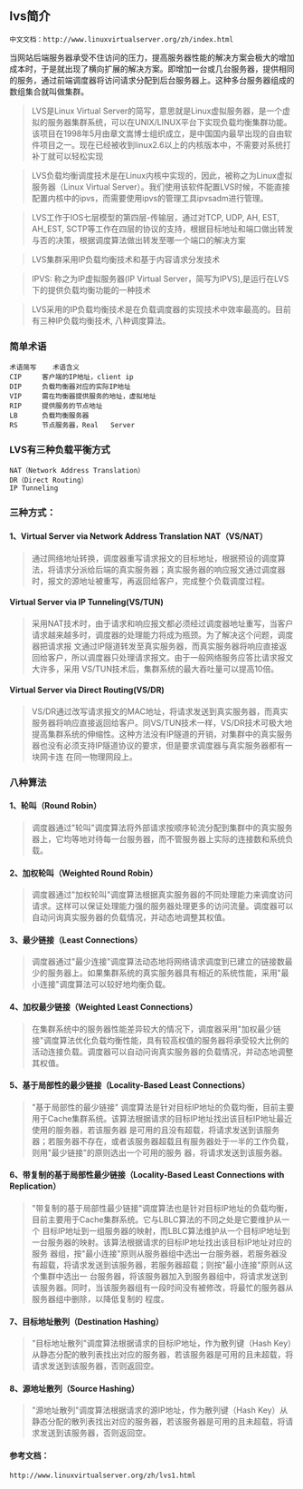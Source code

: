 
## lvs简介 
	中文文档：http://www.linuxvirtualserver.org/zh/index.html

当网站后端服务器承受不住访问的压力，提高服务器性能的解决方案会极大的增加成本时，于是就出现了横向扩展的解决方案。即增加一台或几台服务器，提供相同的服务，通过前端调度器将访问请求分配到后台服务器上。这种多台服务器组成的数组集合就叫做集群。

>LVS是Linux Virtual Server的简写，意思就是Linux虚拟服务器，是一个虚拟的服务器集群系统，可以在UNIX/LINUX平台下实现负载均衡集群功能。该项目在1998年5月由章文嵩博士组织成立，是中国国内最早出现的自由软件项目之一。现在已经被收到linux2.6以上的内核版本中，不需要对系统打补丁就可以轻松实现

>LVS负载均衡调度技术是在Linux内核中实现的，因此，被称之为Linux虚拟服务器（Linux Virtual Server）。我们使用该软件配置LVS时候，不能直接配置内核中的ipvs，而需要使用ipvs的管理工具ipvsadm进行管理。

>LVS工作于IOS七层模型的第四层-传输层，通过对TCP, UDP, AH, EST, AH_EST, SCTP等工作在四层的协议的支持，根据目标地址和端口做出转发与否的决策，根据调度算法做出转发至哪一个端口的解决方案

>LVS集群采用IP负载均衡技术和基于内容请求分发技术

>IPVS: 称之为IP虚拟服务器(IP Virtual Server，简写为IPVS),是运行在LVS下的提供负载均衡功能的一种技术

>LVS采用的IP负载均衡技术是在负载调度器的实现技术中效率最高的。目前有三种IP负载均衡技术, 八种调度算法。

### 简单术语

	术语简写	术语含义
	CIP		客户端的IP地址，client ip
	DIP		负载均衡器对应的实际IP地址
	VIP		需在均衡器提供服务的地址，虚拟地址
	RIP		提供服务的节点地址
	LB		负载均衡服务器
	RS		节点服务器，Real   Server

	

### LVS有三种负载平衡方式

	NAT（Network Address Translation）
	DR（Direct Routing）
	IP Tunneling


### 三种方式：
#### 1、Virtual Server via Network Address Translation NAT（VS/NAT）
>通过网络地址转换，调度器重写请求报文的目标地址，根据预设的调度算法，将请求分派给后端的真实服务器；真实服务器的响应报文通过调度器时，报文的源地址被重写，再返回给客户，完成整个负载调度过程。

	
#### Virtual Server via IP Tunneling(VS/TUN)
>采用NAT技术时，由于请求和响应报文都必须经过调度器地址重写，当客户请求越来越多时，调度器的处理能力将成为瓶颈。为了解决这个问题，调度器把请求报 文通过IP隧道转发至真实服务器，而真实服务器将响应直接返回给客户，所以调度器只处理请求报文。由于一般网络服务应答比请求报文大许多，采用 VS/TUN技术后，集群系统的最大吞吐量可以提高10倍。


#### Virtual Server via Direct Routing(VS/DR)
>VS/DR通过改写请求报文的MAC地址，将请求发送到真实服务器，而真实服务器将响应直接返回给客户。同VS/TUN技术一样，VS/DR技术可极大地 提高集群系统的伸缩性。这种方法没有IP隧道的开销，对集群中的真实服务器也没有必须支持IP隧道协议的要求，但是要求调度器与真实服务器都有一块网卡连 在同一物理网段上。


	
### 八种算法
#### 1、轮叫（Round Robin）
>调度器通过"轮叫"调度算法将外部请求按顺序轮流分配到集群中的真实服务器上，它均等地对待每一台服务器，而不管服务器上实际的连接数和系统负载。

#### 2、加权轮叫（Weighted Round Robin）
>调度器通过"加权轮叫"调度算法根据真实服务器的不同处理能力来调度访问请求。这样可以保证处理能力强的服务器处理更多的访问流量。调度器可以自动问询真实服务器的负载情况，并动态地调整其权值。

#### 3、最少链接（Least Connections）
>调度器通过"最少连接"调度算法动态地将网络请求调度到已建立的链接数最少的服务器上。如果集群系统的真实服务器具有相近的系统性能，采用"最小连接"调度算法可以较好地均衡负载。

#### 4、加权最少链接（Weighted Least Connections）
>在集群系统中的服务器性能差异较大的情况下，调度器采用"加权最少链接"调度算法优化负载均衡性能，具有较高权值的服务器将承受较大比例的活动连接负载。调度器可以自动问询真实服务器的负载情况，并动态地调整其权值。

#### 5、基于局部性的最少链接（Locality-Based Least Connections）
>"基于局部性的最少链接" 调度算法是针对目标IP地址的负载均衡，目前主要用于Cache集群系统。该算法根据请求的目标IP地址找出该目标IP地址最近使用的服务器，若该服务器 是可用的且没有超载，将请求发送到该服务器；若服务器不存在，或者该服务器超载且有服务器处于一半的工作负载，则用"最少链接"的原则选出一个可用的服务 器，将请求发送到该服务器。

#### 6、带复制的基于局部性最少链接（Locality-Based Least Connections with Replication）
>"带复制的基于局部性最少链接"调度算法也是针对目标IP地址的负载均衡，目前主要用于Cache集群系统。它与LBLC算法的不同之处是它要维护从一个 目标IP地址到一组服务器的映射，而LBLC算法维护从一个目标IP地址到一台服务器的映射。该算法根据请求的目标IP地址找出该目标IP地址对应的服务 器组，按"最小连接"原则从服务器组中选出一台服务器，若服务器没有超载，将请求发送到该服务器，若服务器超载；则按"最小连接"原则从这个集群中选出一 台服务器，将该服务器加入到服务器组中，将请求发送到该服务器。同时，当该服务器组有一段时间没有被修改，将最忙的服务器从服务器组中删除，以降低复制的 程度。

#### 7、目标地址散列（Destination Hashing）
>"目标地址散列"调度算法根据请求的目标IP地址，作为散列键（Hash Key）从静态分配的散列表找出对应的服务器，若该服务器是可用的且未超载，将请求发送到该服务器，否则返回空。

#### 8、源地址散列（Source Hashing）
>"源地址散列"调度算法根据请求的源IP地址，作为散列键（Hash Key）从静态分配的散列表找出对应的服务器，若该服务器是可用的且未超载，将请求发送到该服务器，否则返回空。
	
#### 参考文档：
	http://www.linuxvirtualserver.org/zh/lvs1.html
	
	





